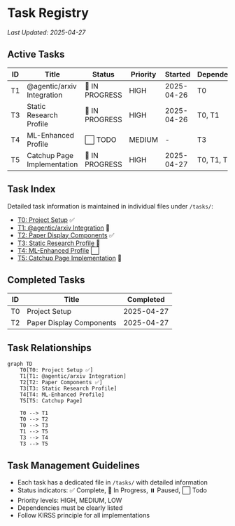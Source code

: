 # Task Registry
*Last Updated: 2025-04-27*

## Active Tasks
| ID | Title | Status | Priority | Started | Dependencies |
|----|-------|--------|----------|---------|--------------|
| T1 | @agentic/arxiv Integration | 🔄 IN PROGRESS | HIGH | 2025-04-26 | T0 |
| T3 | Static Research Profile | 🔄 IN PROGRESS | HIGH | 2025-04-26 | T0, T1 |
| T4 | ML-Enhanced Profile | ⬜ TODO | MEDIUM | - | T3 |
| T5 | Catchup Page Implementation | 🔄 IN PROGRESS | HIGH | 2025-04-27 | T0, T1, T3 |

## Task Index
Detailed task information is maintained in individual files under `/tasks/`:
- [T0: Project Setup](/tasks/T0_project_setup.md) ✅
- [T1: @agentic/arxiv Integration](/tasks/T1_arxiv_integration.md) 🔄
- [T2: Paper Display Components](/tasks/T2_paper_components.md) ✅
- [T3: Static Research Profile](/tasks/T3_static_research_profile.md) 🔄
- [T4: ML-Enhanced Profile](/tasks/T4_ml_enhanced_profile.md) ⬜
- [T5: Catchup Page Implementation](/tasks/T5_catchup_page.md) 🔄

## Completed Tasks
| ID | Title | Completed |
|----|-------|-----------|
| T0 | Project Setup | 2025-04-27 |
| T2 | Paper Display Components | 2025-04-27 |

## Task Relationships
```mermaid
graph TD
    T0[T0: Project Setup ✅]
    T1[T1: @agentic/arxiv Integration]
    T2[T2: Paper Components ✅]
    T3[T3: Static Research Profile]
    T4[T4: ML-Enhanced Profile]
    T5[T5: Catchup Page]
    
    T0 --> T1
    T0 --> T2
    T0 --> T3
    T1 --> T5
    T3 --> T4
    T3 --> T5
```

## Task Management Guidelines
- Each task has a dedicated file in `/tasks/` with detailed information
- Status indicators: ✅ Complete, 🔄 In Progress, ⏸️ Paused, ⬜ Todo
- Priority levels: HIGH, MEDIUM, LOW
- Dependencies must be clearly listed
- Follow KIRSS principle for all implementations